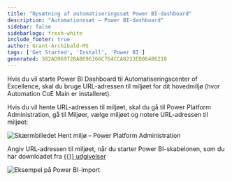 ```yaml
---
title: "Opsætning af automatiseringssæt Power BI-dashboard"
description: "Automationssæt – Power BI-dashboard"
sidebar: false
sidebarlogo: fresh-white
include_footer: true
author: Grant-Archibald-MS
tags: ['Get Started', 'Install', 'Power BI']
generated: 382AD969728AB696166C764CCA8233ED06486218
---
```


Hvis du vil starte Power BI Dashboard til Automatiseringscenter of Excellence, skal du bruge URL-adressen til miljøet for dit hovedmiljø (hvor Automation CoE Main er installeret).

Hvis du vil hente URL-adressen til miljøet, skal du gå til Power Platform Administration, gå til Miljøer, vælge miljøet og notere URL-adressen til miljøet:

![Skærmbilledet Hent miljø – Power Platform Administration](/images/get-environment.png)

Angiv URL-adressen til miljøet, når du starter Power BI-skabelonen, som du har downloadet fra [{{<product-name>}} udgivelser](https://github.com/microsoft/powercat-automation-kit/releases)

![Eksempel på Power BI-import](/images/power-bi-import.png)
